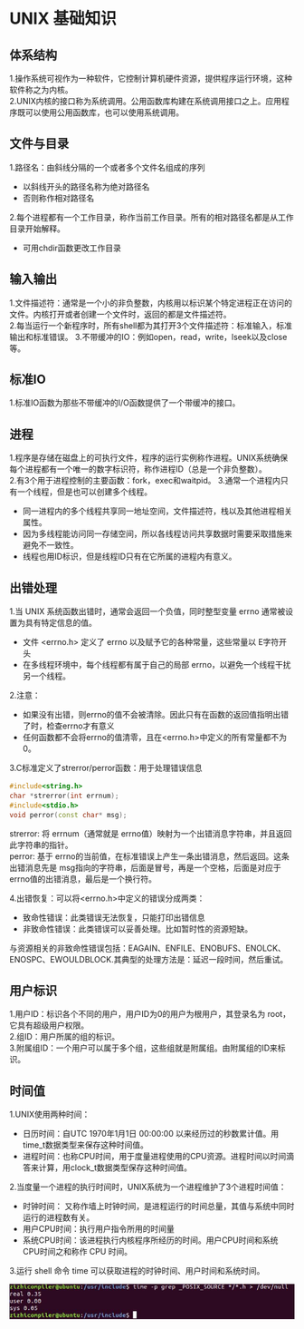 # UNIX 基础知识

## 体系结构
1.操作系统可视作为一种软件，它控制计算机硬件资源，提供程序运行环境，这种软件称之为内核。  
2.UNIX内核的接口称为系统调用。公用函数库构建在系统调用接口之上。应用程序既可以使用公用函数库，也可以使用系统调用。

## 文件与目录  
1.路径名：由斜线分隔的一个或者多个文件名组成的序列  
  * 以斜线开头的路径名称为绝对路径名
  * 否则称作相对路径名

  
2.每个进程都有一个工作目录，称作当前工作目录。所有的相对路径名都是从工作目录开始解释。
  * 可用chdir函数更改工作目录

## 输入输出
1.文件描述符：通常是一个小的非负整数，内核用以标识某个特定进程正在访问的文件。内核打开或者创建一个文件时，返回的都是文件描述符。  
2.每当运行一个新程序时，所有shell都为其打开3个文件描述符：标准输入，标准输出和标准错误。
3.不带缓冲的IO：例如open，read，write，lseek以及close等。

## 标准IO
1.标准IO函数为那些不带缓冲的I/O函数提供了一个带缓冲的接口。

## 进程
1.程序是存储在磁盘上的可执行文件，程序的运行实例称作进程。UNIX系统确保每个进程都有一个唯一的数字标识符，称作进程ID（总是一个非负整数）。  
2.有3个用于进程控制的主要函数：fork，exec和waitpid。
3.通常一个进程内只有一个线程，但是也可以创建多个线程。
  * 同一进程内的多个线程共享同一地址空间，文件描述符，栈以及其他进程相关属性。
  * 因为多线程能访问同一存储空间，所以各线程访问共享数据时需要采取措施来避免不一致性。
  * 线程也用ID标识，但是线程ID只有在它所属的进程内有意义。

## 出错处理
1.当 UNIX 系统函数出错时，通常会返回一个负值，同时整型变量 errno 通常被设置为具有特定信息的值。
  * 文件 <errno.h> 定义了 errno 以及赋予它的各种常量，这些常量以 E字符开头
  * 在多线程环境中，每个线程都有属于自己的局部 errno，以避免一个线程干扰另一个线程。

2.注意：
  * 如果没有出错，则errno的值不会被清除。因此只有在函数的返回值指明出错了时，检查errno才有意义
  * 任何函数都不会将errno的值清零，且在<errno.h>中定义的所有常量都不为0。

  
3.C标准定义了strerror/perror函数：用于处理错误信息
``` c++
#include<string.h>
char *strerror(int errnum);
#include<stdio.h>
void perror(const char* msg);
```
strerror: 将 errnum（通常就是 errno值）映射为一个出错消息字符串，并且返回此字符串的指针。  
perror: 基于 errno的当前值，在标准错误上产生一条出错消息，然后返回。这条出错消息先是 msg指向的字符串，后面是冒号，再是一个空格，后面是对应于errno值的出错消息，最后是一个换行符。  
  
4.出错恢复：可以将<errno.h>中定义的错误分成两类：
  * 致命性错误：此类错误无法恢复，只能打印出错信息
  * 非致命性错误：此类错误可以妥善处理。比如暂时性的资源短缺。

与资源相关的非致命性错误包括：EAGAIN、ENFILE、ENOBUFS、ENOLCK、ENOSPC、EWOULDBLOCK.其典型的处理方法是：延迟一段时间，然后重试。

## 用户标识
1.用户ID：标识各个不同的用户，用户ID为0的用户为根用户，其登录名为 root，它具有超级用户权限。  
2.组ID：用户所属的组的标识。  
3.附属组ID：一个用户可以属于多个组，这些组就是附属组。由附属组的ID来标识。

## 时间值
1.UNIX使用两种时间：
  * 日历时间：自UTC 1970年1月1日 00:00:00 以来经历过的秒数累计值。用 time_t数据类型来保存这种时间值。
  * 进程时间：也称CPU时间，用于度量进程使用的CPU资源。进程时间以时间滴答来计算，用clock_t数据类型保存这种时间值。  

  
2.当度量一个进程的执行时间时，UNIX系统为一个进程维护了3个进程时间值：
  * 时钟时间： 又称作墙上时钟时间，是进程运行的时间总量，其值与系统中同时运行的进程数有关。
  * 用户CPU时间：执行用户指令所用的时间量
  * 系统CPU时间：该进程执行内核程序所经历的时间。用户CPU时间和系统CPU时间之和称作 CPU 时间。

  
3.运行 shell 命令 time 可以获取进程的时钟时间、用户时间和系统时间。

![avatar](./imgs/ch1-time.jpg)












    
